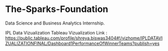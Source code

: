 # The-Sparks-Foundation
Data Science and Business Analytics Internship.

IPL Data Vizualization 
Tableau Vizualization Link : https://public.tableau.com/profile/shreya.biswas3404#!/vizhome/IPLDATAVIZUALIZATIONFINAL/Dashboard1PerformanceOfWinnerTeams?publish=yes
